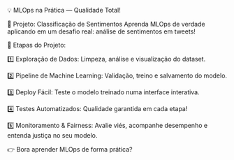 💡 MLOps na Prática — Qualidade Total!

🚀 Projeto: Classificação de Sentimentos
Aprenda MLOps de verdade aplicando em um desafio real: análise de sentimentos em tweets!

🔎 Etapas do Projeto:

1️⃣ Exploração de Dados: Limpeza, análise e visualização do dataset.

2️⃣ Pipeline de Machine Learning: Validação, treino e salvamento do modelo.

3️⃣ Deploy Fácil: Teste o modelo treinado numa interface interativa.

4️⃣ Testes Automatizados: Qualidade garantida em cada etapa!

5️⃣ Monitoramento & Fairness: Avalie viés, acompanhe desempenho e entenda justiça no seu modelo.

👉 Bora aprender MLOps de forma prática?
